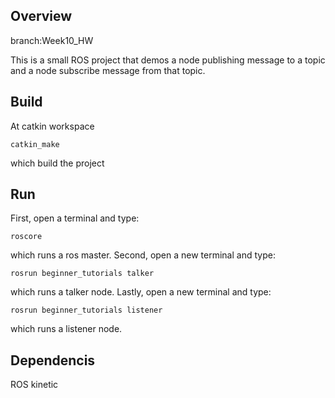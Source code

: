 

## Overview

branch:Week10_HW


This is a small ROS project that demos a node publishing message to a topic and a node subscribe message from that topic. 

## Build

At catkin workspace 
```
catkin_make 
```
which build the project

## Run
 
First, open a terminal and type: 
```
roscore
```
which runs a ros master. Second, open a new terminal and type:
```
rosrun beginner_tutorials talker
``` 
which runs a talker node. Lastly, open a new terminal and type:
```
rosrun beginner_tutorials listener
```
which runs a listener node. 


## Dependencis

ROS kinetic

